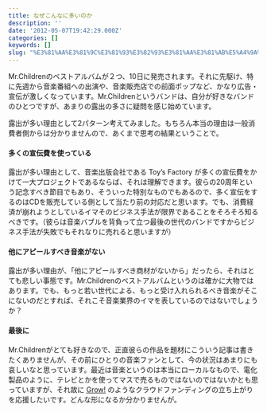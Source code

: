 ```yaml
---
title: なぜこんなに多いのか
description: ''
date: '2012-05-07T19:42:29.000Z'
categories: []
keywords: []
slug: "%E3%81%AA%E3%81%9C%E3%81%93%E3%82%93%E3%81%AA%E3%81%AB%E5%A4%9A%E3%81%84%E3%81%AE%E3%81%8B"
---
```

Mr.Childrenのベストアルバムが２つ、10日に発売されます。それに先駆け、特に先週から音楽番組への出演や、音楽販売店での前面ポップなど、かなり広告・宣伝が激しくなっています。Mr.Childrenというバンドは、自分が好きなバンドのひとつですが、あまりの露出の多さに疑問を感じ始めています。

露出が多い理由として2パターン考えてみました。もちろん本当の理由は一般消費者側からは分かりませんので、あくまで思考の結果ということで。

#### 多くの宣伝費を使っている

露出が多い理由として、音楽出版会社である Toy’s Factory が多くの宣伝費をかけて一大プロジェクトであるならば、それは理解できます。彼らの20周年という記念すべき節目でもあり、そういった特別なものでもあるので、多く宣伝をするのはCDを販売している側として当たり前の対応だと思います。でも、消費経済が崩れようとしているイマそのビジネス手法が限界であることをそろそろ知るべきです。（彼らは音楽バブルを背負って立つ最後の世代のバンドですからビジネス手法が失敗でもそれなりに売れると思いますが）

#### 他にアピールすべき音楽がない

露出が多い理由が、「他にアピールすべき商材がないから」だったら、それはとても悲しい事態です。Mr.Childrenのベストアルバムというのは確かに大物ではあります。でも、もっと若い世代による、もっと受け入れられるべき音楽がそこにないのだとすれば、それこそ音楽業界のイマを表しているのではないでしょうか？

#### 最後に

Mr.Childrenがとても好きなので、正直彼らの作品を題材にこういう記事は書きたくありませんが、その前にひとりの音楽ファンとして、今の状況はあまりにも哀しいなと思っています。最近は音楽というのは本当にローカルなもので、電化製品のように、テレビとかを使ってマスで売るものではないのではないかとも思っていますが、それ故に [Grow!](http://growbutton.com/) のようなクラウドファンディングの立ち上がりを応援したいです。どんな形になるか分かりませんが。
